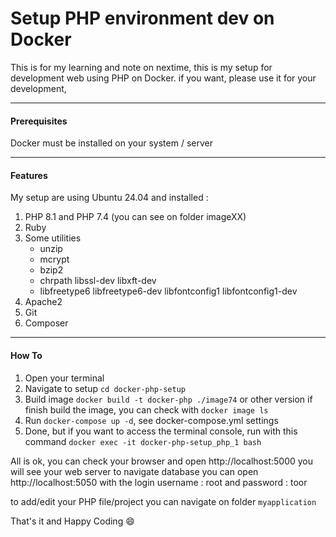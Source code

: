 # Setup PHP environment dev on Docker
This is for my learning and note on nextime, this is my setup for development web using PHP on Docker.
if you want, please use it for your development,

------------
#### Prerequisites
Docker must be installed on your system / server

------------

#### Features

My setup are using Ubuntu 24.04 and installed :
1. PHP 8.1 and PHP 7.4 (you can see on folder imageXX)
2. Ruby
3. Some utilities 
	- unzip
	- mcrypt
	- bzip2
	- chrpath libssl-dev libxft-dev
	- libfreetype6 libfreetype6-dev libfontconfig1 libfontconfig1-dev
4. Apache2
5. Git
6. Composer

------------
#### How To
1. Open your terminal 
2. Navigate to setup  `cd docker-php-setup`
3. Build image `docker build -t docker-php ./image74` or other version
    if finish build the image, you can check with `docker image ls`
4. Run `docker-compose up -d`, see docker-compose.yml settings
5. Done, but if you want to access the terminal console, run with this command `docker exec -it docker-php-setup_php_1 bash`

All is ok, you can check your browser and open http://localhost:5000 you will see your web server 
to navigate database you can open http://localhost:5050 with the login username : root and password : toor

to add/edit your PHP file/project you can navigate on folder `myapplication`

That's it and Happy Coding :smile: